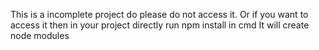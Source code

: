 This is a incomplete project do please do not access it.
Or if you want to access it then in your project directly run npm install in cmd
It will create node modules
